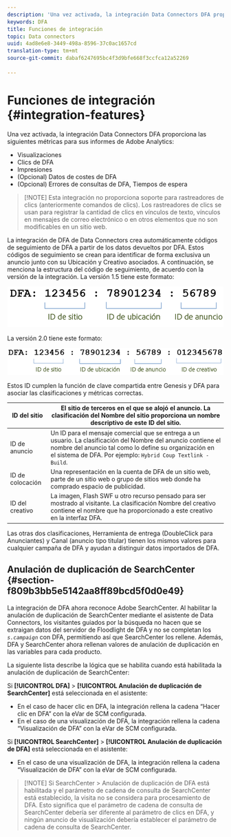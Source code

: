 ```yaml
---
description: 'Una vez activada, la integración Data Connectors DFA proporciona las siguientes métricas para sus informes de Adobe Analytics '
keywords: DFA
title: Funciones de integración
topic: Data connectors
uuid: 4ad8e6e8-3449-498a-8596-37c0ac1657cd
translation-type: tm+mt
source-git-commit: dabaf6247695bc4f3d9bfe668f3ccfca12a52269

---
```



# Funciones de integración {#integration-features}

Una vez activada, la integración Data Connectors DFA proporciona las siguientes métricas para sus informes de Adobe Analytics:

* Visualizaciones
* Clics de DFA
* Impresiones
* (Opcional) Datos de costes de DFA
* (Opcional) Errores de consultas de DFA, Tiempos de espera

>[!NOTE] Esta integración no proporciona soporte para rastreadores de clics (anteriormente comandos de clics). Los rastreadores de clics se usan para registrar la cantidad de clics en vínculos de texto, vínculos en mensajes de correo electrónico o en otros elementos que no son modificables en un sitio web.

La integración de DFA de Data Connectors crea automáticamente códigos de seguimiento de DFA a partir de los datos devueltos por DFA. Estos códigos de seguimiento se crean para identificar de forma exclusiva un anuncio junto con su Ubicación y Creativo asociados. A continuación, se menciona la estructura del código de seguimiento, de acuerdo con la versión de la integración. La versión 1.5 tiene este formato:

![](assets/DFA_id_struct1_5.png)

La versión 2.0 tiene este formato:

![](assets/DFA_id_struct2.png)

Estos ID cumplen la función de clave compartida entre Genesis y DFA para asociar las clasificaciones y métricas correctas.

| ID del sitio | El sitio de terceros en el que se alojó el anuncio. La clasificación del Nombre del sitio proporciona un nombre descriptivo de este ID del sitio. |
|---|---|
| ID de anuncio | Un ID para el mensaje comercial que se entrega a un usuario. La clasificación del Nombre del anuncio contiene el nombre del anuncio tal como lo define su organización en el sistema de DFA. Por ejemplo: `Hybrid Coup Textlink - Build`. |
| ID de colocación | Una representación en la cuenta de DFA de un sitio web, parte de un sitio web o grupo de sitios web donde ha comprado espacio de publicidad. |
| ID del creativo | La imagen, Flash SWF u otro recurso pensado para ser mostrado al visitante. La clasificación Nombre del creativo contiene el nombre que ha proporcionado a este creativo en la interfaz DFA. |

Las otras dos clasificaciones, Herramienta de entrega (DoubleClick para Anunciantes) y Canal (anuncio tipo titular) tienen los mismos valores para cualquier campaña de DFA y ayudan a distinguir datos importados de DFA.

## Anulación de duplicación de SearchCenter {#section-f809b3bb5e5142aa8ff89bcd5f0d0e49}

La integración de DFA ahora reconoce Adobe SearchCenter. Al habilitar la anulación de duplicación de SearchCenter mediante el asistente de Data Connectors, los visitantes guiados por la búsqueda no hacen que se extraigan datos del servidor de Floodlight de DFA y no se completan los *`s.campaign`* con DFA, permitiendo así que SearchCenter los rellene. Además, DFA y SearchCenter ahora rellenan valores de anulación de duplicación en las variables para cada producto.

La siguiente lista describe la lógica que se habilita cuando está habilitada la anulación de duplicación de SearchCenter:

Si **[!UICONTROL DFA]** > **[!UICONTROL Anulación de duplicación de SearchCenter]** está seleccionada en el asistente:

* En el caso de hacer clic en DFA, la integración rellena la cadena “Hacer clic en DFA” con la eVar de SCM configurada.
* En el caso de una visualización de DFA, la integración rellena la cadena “Visualización de DFA” con la eVar de SCM configurada.

Si **[!UICONTROL SearchCenter]** > **[!UICONTROL Anulación de duplicación de DFA]** está seleccionada en el asistente:

* En el caso de una visualización de DFA, la integración rellena la cadena “Visualización de DFA” con la eVar de SCM configurada.

>[!NOTE] Si SearchCenter > Anulación de duplicación de DFA está habilitada y el parámetro de cadena de consulta de SearchCenter está establecido, la visita no se considera para procesamiento de DFA. Esto significa que el parámetro de cadena de consulta de SearchCenter debería ser diferente al parámetro de clics en DFA, y ningún anuncio de visualización debería establecer el parámetro de cadena de consulta de SearchCenter.

